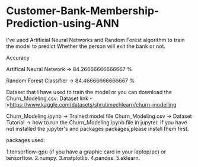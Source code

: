 # Customer-Bank-Membership-Prediction-using-ANN

I've used Artificial Neural Networks and Random Forest algorithm to train the model to predict Whether the person will exit the bank or not.

Accuracy


Artifical Neural Network -> 84.26666666666667 %


Random Forest Classifier -> 84.46666666666667 %
 

Dataset that I have used to train the model or you can download the Churn_Modeling.csv:
Dataset link ->https://www.kaggle.com/datasets/shrutimechlearn/churn-modelling

Churn_Modeling.ipynb -> Trained model file
Churn_Modeling.csv   -> Dataset
Tutorial -> how to run the  Churn_Modeling.ipynb file in jupyter.
if you have not installed the jupyter's and packages packages,please install them first.

packages used:

1.tensorflow-gpu (if you have a graphic card in your laptop/pc) or tensorflow.
2.numpy.
3.matplotlib.
4.pandas.
5.sklearn.
